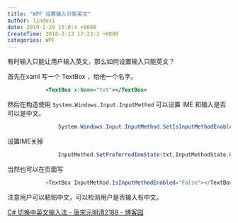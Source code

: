```yaml
---
title: "WPF 设置输入只能英文"
author: lindexi
date: 2019-1-29 15:8:4 +0800
CreateTime: 2018-2-13 17:23:3 +0800
categories: WPF
---
```


有时输入只能让用户输入英文，那么如何设置输入只能英文？

<!--more-->



<div id="toc"></div>

首先在xaml 写一个 TextBox ，给他一个名字。


```xml
            <TextBox x:Name="txt"></TextBox>
```
然后在构造使用 `System.Windows.Input.InputMethod` 可以设置 IME  和输入是否可以是中文。


```csharp
                System.Windows.Input.InputMethod.SetIsInputMethodEnabled(txt, false);
```

设置IME关掉


```csharp
                InputMethod.SetPreferredImeState(txt,InputMethodState.Off);

```

当然也可以在页面写


```csharp
            <TextBox InputMethod.IsInputMethodEnabled="False"></TextBox>
```


注意用户可以粘贴中文，可以检测用户是否输入有中文。

[C# 切换中英文输入法 - 唐宋元明清2188 - 博客园](https://www.cnblogs.com/kybs0/p/10298697.html )


